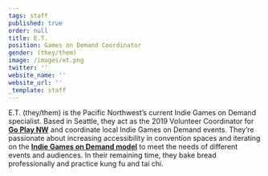 ```yaml
---
tags: staff
published: true
order: null
title: E.T.
position: Games on Demand Coordinator
gender: (they/them)
image: /images/et.png
twitter: ''
website_name: ''
website_url: ''
_template: staff
---
```


E.T. (they/them) is the Pacific Northwest’s current Indie Games on Demand specialist. Based in Seattle, they act as the 2019 Volunteer Coordinator for [**Go Play NW**](http://www.goplaynw.org/) and coordinate local Indie Games on Demand events. They’re passionate about increasing accessibility in convention spaces and iterating on the [**Indie Games on Demand model**](http://www.indiegamesondemand.org/about/) to meet the needs of different events and audiences. In their remaining time, they bake bread professionally and practice kung fu and tai chi.
